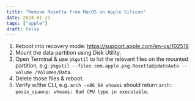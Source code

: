 ```yaml
---
title: "Remove Rosetta from MacOS on Apple Silicon"
date: 2024-01-23
tags: ["apple"]
draft: false
---
```

1. Reboot into recovery mode: https://support.apple.com/en-us/102518
1. Mount the data partition using Disk Utility.
1. Open Terminal & use `pkgutil` to list the relevant files on the mounted partition, e.g.  `pkgutil --files com.apple.pkg.RosettaUpdateAuto --volume /Volumes/Data`.
1. Delete those files & reboot.
1. Verify w/the CLI, e.g. `arch -x86_64 whoami` should return `arch: posix_spawnp: whoami: Bad CPU type in executable`.